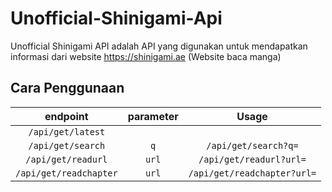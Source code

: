 # Unofficial-Shinigami-Api
Unofficial Shinigami API adalah API yang digunakan untuk mendapatkan informasi dari website https://shinigami.ae (Website baca manga)

## Cara Penggunaan 
| endpoint | parameter | Usage |
| :---: | :---: | :---: |
| `/api/get/latest` |  |  |
| `/api/get/search` | `q` | `/api/get/search?q=` |
| `/api/get/readurl` | `url` | `/api/get/readurl?url=` |
| `/api/get/readchapter` | `url` | `/api/get/readchapter?url=` |
